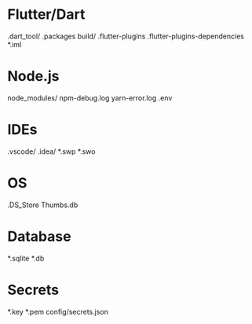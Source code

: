 # Flutter/Dart
.dart_tool/
.packages
build/
.flutter-plugins
.flutter-plugins-dependencies
*.iml

# Node.js
node_modules/
npm-debug.log
yarn-error.log
.env

# IDEs
.vscode/
.idea/
*.swp
*.swo

# OS
.DS_Store
Thumbs.db

# Database
*.sqlite
*.db

# Secrets
*.key
*.pem
config/secrets.json